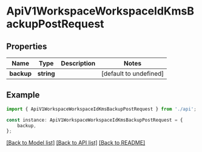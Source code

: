 # ApiV1WorkspaceWorkspaceIdKmsBackupPostRequest


## Properties

Name | Type | Description | Notes
------------ | ------------- | ------------- | -------------
**backup** | **string** |  | [default to undefined]

## Example

```typescript
import { ApiV1WorkspaceWorkspaceIdKmsBackupPostRequest } from './api';

const instance: ApiV1WorkspaceWorkspaceIdKmsBackupPostRequest = {
    backup,
};
```

[[Back to Model list]](../README.md#documentation-for-models) [[Back to API list]](../README.md#documentation-for-api-endpoints) [[Back to README]](../README.md)
